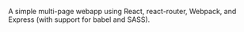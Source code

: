A simple multi-page webapp using React, react-router, Webpack, and Express (with support for babel and SASS).

